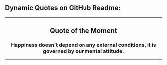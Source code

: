 ## Dynamic Quotes on GitHub Readme:

---

<h2 align='center'>Quote of the Moment</h2>
<h3 quote align='center'>Happiness doesn't depend on any external conditions, it is governed by our mental attitude.</h3 quote>

---

